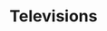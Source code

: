---
title: Televisions
crosslinks:
- hometheater
- HTBuyingGuides
- PS4Pro
- samsung
- shittyhometheater
---